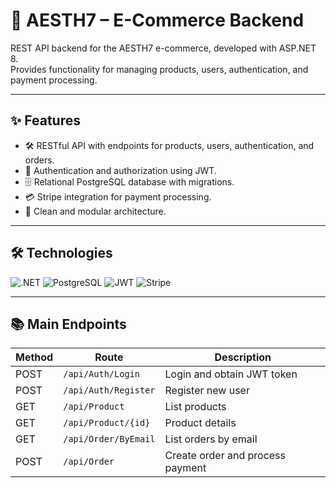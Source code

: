 # 🔧 AESTH7 – E-Commerce Backend

REST API backend for the AESTH7 e-commerce, developed with ASP.NET 8.  
Provides functionality for managing products, users, authentication, and payment processing.

---

## ✨ Features

- 🛠️ RESTful API with endpoints for products, users, authentication, and orders.
- 🔐 Authentication and authorization using JWT.
- 🗄️ Relational PostgreSQL database with migrations.
- 💳 Stripe integration for payment processing.
- 🚀 Clean and modular architecture.

---

## 🛠️ Technologies

![.NET](https://img.shields.io/badge/.NET-8.0-512BD4?style=for-the-badge&logo=dotnet&logoColor=white) ![PostgreSQL](https://img.shields.io/badge/PostgreSQL-15-blue?style=for-the-badge&logo=postgresql&logoColor=white) ![JWT](https://img.shields.io/badge/JWT-Auth-yellow?style=for-the-badge&logo=json-web-tokens&logoColor=white) ![Stripe](https://img.shields.io/badge/Stripe-Payments-blueviolet?style=for-the-badge&logo=stripe&logoColor=white)

---

## 📚 Main Endpoints

<div align="center">

| Method | Route                  | Description                    |
|--------|------------------------|-------------------------------|
| POST   | `/api/Auth/Login`       | Login and obtain JWT token    |
| POST   | `/api/Auth/Register`    | Register new user             |
| GET    | `/api/Product`          | List products                |
| GET    | `/api/Product/{id}`     | Product details              |
| GET    | `/api/Order/ByEmail`    | List orders by email         |
| POST   | `/api/Order`            | Create order and process payment |

</div>
